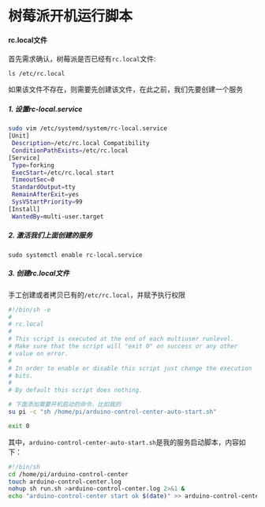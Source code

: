 # 树莓派开机运行脚本

#### rc.local文件

首先需求确认，树莓派是否已经有`rc.local`文件:

```
ls /etc/rc.local
```

如果该文件不存在，则需要先创建该文件，在此之前，我们先要创建一个服务

##### 1. 设置rc-local.service

```sh
sudo vim /etc/systemd/system/rc-local.service
[Unit]
 Description=/etc/rc.local Compatibility
 ConditionPathExists=/etc/rc.local
[Service]
 Type=forking
 ExecStart=/etc/rc.local start
 TimeoutSec=0
 StandardOutput=tty
 RemainAfterExit=yes
 SysVStartPriority=99
[Install]
 WantedBy=multi-user.target
```

##### 2. 激活我们上面创建的服务

```
sudo systemctl enable rc-local.service
```

##### 3. 创建rc.local文件

手工创建或者拷贝已有的`/etc/rc.local`，并赋予执行权限

```sh
#!/bin/sh -e
# 
# rc.local
#
# This script is executed at the end of each multiuser runlevel.
# Make sure that the script will "exit 0" on success or any other
# value on error.
#
# In order to enable or disable this script just change the execution
# bits.
#
# By default this script does nothing.

# 下面添加需要开机启动的命令，比如我的
su pi -c "sh /home/pi/arduino-control-center-auto-start.sh"

exit 0
```

其中，`arduino-control-center-auto-start.sh`是我的服务启动脚本，内容如下：

```sh
#!/bin/sh
cd /home/pi/arduino-control-center
touch arduino-control-center.log
nohup sh run.sh >arduino-control-center.log 2>&1 &
echo "arduino-control-center start ok $(date)" >> arduino-control-center.log
```

